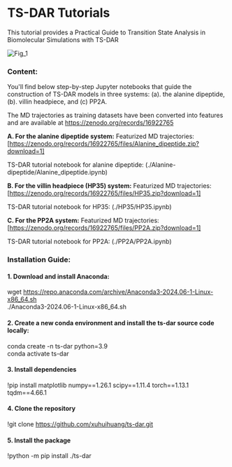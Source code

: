 # TS-DAR Tutorials
This tutorial provides a Practical Guide to Transition State Analysis in Biomolecular Simulations with TS-DAR

![Fig_1](https://github.com/user-attachments/assets/673f7073-a74c-4c42-8580-80f6713cbae9)

### Content:
You'll find below step-by-step Jupyter notebooks that guide the construction of TS-DAR models in three systems: (a). the alanine dipeptide, (b). villin headpiece, and (c) PP2A. 

The MD trajectories as training datasets have been converted into features and are available at https://zenodo.org/records/16922765

**A. For the alanine dipeptide system:**
Featurized MD trajectories: [https://zenodo.org/records/16922765/files/Alanine_dipeptide.zip?download=1]

TS-DAR tutorial notebook for alanine dipeptide: (./Alanine-dipeptide/Alanine_dipeptide.ipynb)

**B. For the villin headpiece (HP35) system:**
Featurized MD trajectories: [https://zenodo.org/records/16922765/files/HP35.zip?download=1]

TS-DAR tutorial notebook for HP35: (./HP35/HP35.ipynb)

**C. For the PP2A system:**
Featurized MD trajectories: [https://zenodo.org/records/16922765/files/PP2A.zip?download=1]

TS-DAR tutorial notebook for PP2A: (./PP2A/PP2A.ipynb)

### Installation Guide:
#### 1. Download and install Anaconda:
wget https://repo.anaconda.com/archive/Anaconda3-2024.06-1-Linux-x86_64.sh <br>
./Anaconda3-2024.06-1-Linux-x86_64.sh
#### 2. Create a new conda environment and install the ts-dar source code locally:
conda create -n ts-dar python=3.9 <br>
conda activate ts-dar <br>
#### 3. Install dependencies
!pip install matplotlib numpy==1.26.1 scipy==1.11.4 torch==1.13.1 tqdm==4.66.1
#### 4. Clone the repository
!git clone https://github.com/xuhuihuang/ts-dar.git
#### 5. Install the package
!python -m pip install ./ts-dar

